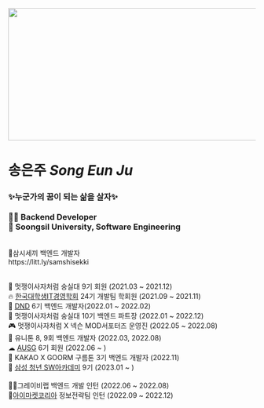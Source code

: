 <div>
<img src="https://user-images.githubusercontent.com/61075048/188427657-cd0e1a48-51c1-4bac-9515-96f2a5c3ea5e.png" width="600" height="270"/>
</div>

# 송은주 *Song Eun Ju* <br> 
<h3> ✨누군가의 꿈이 되는 삶을 살자✨ <br><br>
👩‍💻 Backend Developer  <br>
🏫 Soongsil University, Software Engineering 
</h3>
<br>
🍚삼시세끼 백엔드 개발자<br>
https://litt.ly/samshisekki 

<br>🦁 멋쟁이사자처럼 숭실대 9기 회원 (2021.03 ~ 2021.12) <br>
🔥 [한국대학생IT경영학회](https://cafe.naver.com/kusitms) 24기 개발팀 학회원 (2021.09 ~ 2021.11) <br>
🌊 [DND](https://dnd.ac/) 6기 백엔드 개발자(2022.01 ~ 2022.02) <br>
🦁 멋쟁이사자처럼 숭실대 10기 백엔드 파트장 (2022.01 ~ 2022.12) <br>
🎮 멋쟁이사자처럼 X 넥슨 MOD서포터즈 운영진 (2022.05 ~ 2022.08) <br>
🎈 유니톤 8, 9회 백엔드 개발자 (2022.03, 2022.08) <br>
☁ [AUSG](https://ausg.me/) 6기 회원 (2022.06 ~ ) <br>
🍊 KAKAO X GOORM 구름톤 3기 백엔드 개발자 (2022.11) <br>
🎁 [삼성 청년 SW아카데미](https://www.ssafy.com/ksp/jsp/swp/swpMain.jsp) 9기 (2023.01 ~ )<br><br>
👩‍💻그레이비랩 백엔드 개발 인턴 (2022.06 ~ 2022.08) <br>
🚚[아이마켓코리아](https://www.imarketkorea.com/) 정보전략팀 인턴 (2022.09 ~ 2022.12) <br>
